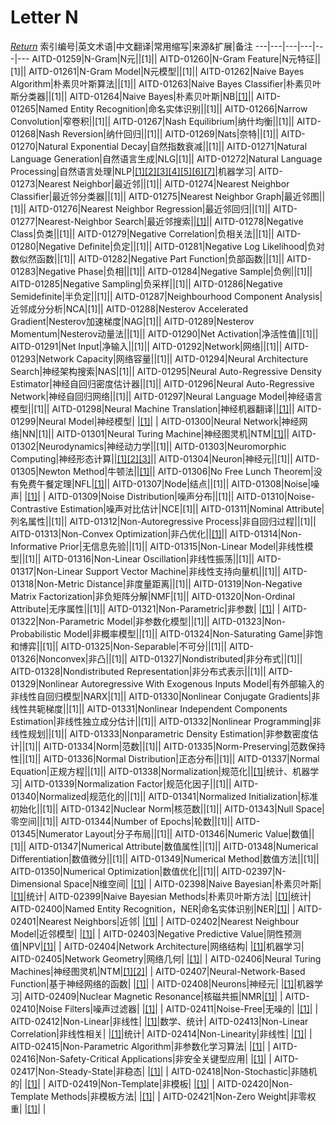 # Letter N
[*Return*](https://github.com/SyncedAI00/Artificial-Intelligence-Terminology/blob/master/README.md)
索引编号|英文术语|中文翻译|常用缩写|来源&扩展|备注
---|---|---|---|---|---
AITD-01259|N-Gram|N元||[1]||
AITD-01260|N-Gram Feature|N元特征||[1]||
AITD-01261|N-Gram Model|N元模型||[1]||
AITD-01262|Naive Bayes Algorithm|朴素贝叶斯算法||[1]||
AITD-01263|Naive Bayes Classifier|朴素贝叶斯分类器||[1]||
AITD-01264|Naive Bayes|朴素贝叶斯|NB|[[1]](https://www.jiqizhixin.com/articles/2017-11-20-6)||
AITD-01265|Named Entity Recognition|命名实体识别||[1]||
AITD-01266|Narrow Convolution|窄卷积||[1]||
AITD-01267|Nash Equilibrium|纳什均衡||[1]||
AITD-01268|Nash Reversion|纳什回归||[1]||
AITD-01269|Nats|奈特||[1]||
AITD-01270|Natural Exponential Decay|自然指数衰减||[1]||
AITD-01271|Natural Language Generation|自然语言生成|NLG|[1]||
AITD-01272|Natural Language Processing|自然语言处理|NLP|[[1]](https://pubs.rsc.org/en/content/chapter/bk9781788017893-00280/978-1-78801-789-3)[[2]](https://pubs.rsc.org/en/content/chapter/bk9781788017893-00037/978-1-78801-789-3)[[3]](https://www.nature.com/articles/s41557-021-00716-z)[[4]](https://pubs.rsc.org/en/content/chapter/bk9781788017893-00001/978-1-78801-789-3)[[5]](https://www.jiqizhixin.com/articles/2017-12-14-5)[[6]](https://www.jiqizhixin.com/articles/2017-11-14-4)[[7]](https://www.jiqizhixin.com/articles/2017-11-12-3)|机器学习|
AITD-01273|Nearest Neighbor|最近邻||[1]||
AITD-01274|Nearest Neighbor Classifier|最近邻分类器||[1]||
AITD-01275|Nearest Neighbor Graph|最近邻图||[1]||
AITD-01276|Nearest Neighbor Regression|最近邻回归||[1]||
AITD-01277|Nearest-Neighbor Search|最近邻搜索||[[1]](https://www.jiqizhixin.com/articles/2018-01-24-3)||
AITD-01278|Negative Class|负类||[1]||
AITD-01279|Negative Correlation|负相关法||[1]||
AITD-01280|Negative Definite|负定||[1]||
AITD-01281|Negative Log Likelihood|负对数似然函数||[1]||
AITD-01282|Negative Part Function|负部函数||[1]||
AITD-01283|Negative Phase|负相||[1]||
AITD-01284|Negative Sample|负例||[1]||
AITD-01285|Negative Sampling|负采样||[1]||
AITD-01286|Negative Semidefinite|半负定||[1]||
AITD-01287|Neighbourhood Component Analysis|近邻成分分析|NCA|[1]||
AITD-01288|Nesterov Accelerated Gradient|Nesterov加速梯度|NAG|[1]||
AITD-01289|Nesterov Momentum|Nesterov动量法||[1]||
AITD-01290|Net Activation|净活性值||[1]||
AITD-01291|Net Input|净输入||[1]||
AITD-01292|Network|网络||[1]||
AITD-01293|Network Capacity|网络容量||[1]||
AITD-01294|Neural Architecture Search|神经架构搜索|NAS|[1]||
AITD-01295|Neural Auto-Regressive Density Estimator|神经自回归密度估计器||[1]||
AITD-01296|Neural Auto-Regressive Network|神经自回归网络||[1]||
AITD-01297|Neural Language Model|神经语言模型||[1]||
AITD-01298|Neural Machine Translation|神经机器翻译||[[1]](https://www.jiqizhixin.com/articles/2017-08-22-6)||
AITD-01299|Neural Model|神经模型| |[[1]](https://pubs.rsc.org/en/content/chapter/bk9781788017893-00227/978-1-78801-789-3)| |
AITD-01300|Neural Network|神经网络|NN|[1]||
AITD-01301|Neural Turing Machine|神经图灵机|NTM|[[1]](https://www.jiqizhixin.com/articles/2017-04-11-7)||
AITD-01302|Neurodynamics|神经动力学||[1]||
AITD-01303|Neuromorphic Computing|神经形态计算||[[1]](https://www.jiqizhixin.com/articles/2017-09-26-4)[[2]](https://www.jiqizhixin.com/articles/2017-06-26-2)[[3]](https://www.jiqizhixin.com/articles/2017-06-16-6)||
AITD-01304|Neuron|神经元||[1]||
AITD-01305|Newton Method|牛顿法||[[1]](https://www.jiqizhixin.com/articles/2017-03-11-2)||
AITD-01306|No Free Lunch Theorem|没有免费午餐定理|NFL|[[1]](https://www.jiqizhixin.com/articles/2018-01-03-6)||
AITD-01307|Node|结点||[1]||
AITD-01308|Noise|噪声| |[[1]](https://pubs.rsc.org/en/content/chapter/bk9781788017893-00076/978-1-78801-789-3)| |
AITD-01309|Noise Distribution|噪声分布||[1]||
AITD-01310|Noise-Contrastive Estimation|噪声对比估计|NCE|[1]||
AITD-01311|Nominal Attribute|列名属性||[1]||
AITD-01312|Non-Autoregressive Process|非自回归过程||[1]||
AITD-01313|Non-Convex Optimization|非凸优化||[[1]](https://www.jiqizhixin.com/articles/2017-12-29-4)||
AITD-01314|Non-Informative Prior|无信息先验||[1]||
AITD-01315|Non-Linear Model|非线性模型||[1]||
AITD-01316|Non-Linear Oscillation|非线性振荡||[1]||
AITD-01317|Non-Linear Support Vector Machine|非线性支持向量机||[1]||
AITD-01318|Non-Metric Distance|非度量距离||[1]||
AITD-01319|Non-Negative Matrix Factorization|非负矩阵分解|NMF|[1]||
AITD-01320|Non-Ordinal Attribute|无序属性||[1]||
AITD-01321|Non-Parametric|非参数| |[[1]](https://pubs.rsc.org/en/content/chapter/bk9781788017893-00037/978-1-78801-789-3)| |
AITD-01322|Non-Parametric Model|非参数化模型||[1]||
AITD-01323|Non-Probabilistic Model|非概率模型||[1]||
AITD-01324|Non-Saturating Game|非饱和博弈||[1]||
AITD-01325|Non-Separable|不可分||[1]||
AITD-01326|Nonconvex|非凸||[1]||
AITD-01327|Nondistributed|非分布式||[1]||
AITD-01328|Nondistributed Representation|非分布式表示||[1]||
AITD-01329|Nonlinear Autoregressive With Exogenous Inputs Model|有外部输入的非线性自回归模型|NARX|[1]||
AITD-01330|Nonlinear Conjugate Gradients|非线性共轭梯度||[1]||
AITD-01331|Nonlinear Independent Components Estimation|非线性独立成分估计||[1]||
AITD-01332|Nonlinear Programming|非线性规划||[1]||
AITD-01333|Nonparametric Density Estimation|非参数密度估计||[1]||
AITD-01334|Norm|范数||[1]||
AITD-01335|Norm-Preserving|范数保持性||[1]||
AITD-01336|Normal Distribution|正态分布||[1]||
AITD-01337|Normal Equation|正规方程||[1]||
AITD-01338|Normalization|规范化||[[1]](https://www.nature.com/articles/s41557-021-00716-z)|统计、机器学习|
AITD-01339|Normalization Factor|规范化因子||[1]||
AITD-01340|Normalized|规范化的||[1]||
AITD-01341|Normalized Initialization|标准初始化||[1]||
AITD-01342|Nuclear Norm|核范数||[1]||
AITD-01343|Null Space|零空间||[1]||
AITD-01344|Number of Epochs|轮数||[1]||
AITD-01345|Numerator Layout|分子布局||[1]||
AITD-01346|Numeric Value|数值||[1]||
AITD-01347|Numerical Attribute|数值属性||[1]||
AITD-01348|Numerical Differentiation|数值微分||[1]||
AITD-01349|Numerical Method|数值方法||[1]||
AITD-01350|Numerical Optimization|数值优化||[1]||
AITD-02397|N-Dimensional Space|N维空间| |[[1]](https://pubs.rsc.org/en/content/chapter/bk9781788017893-00372/978-1-78801-789-3)| |
AITD-02398|Naive Bayesian|朴素贝叶斯| |[[1]](https://pubs.rsc.org/en/content/chapter/bk9781788017893-00251/978-1-78801-789-3)|统计|
AITD-02399|Naive Bayesian Methods|朴素贝叶斯方法| |[[1]](https://pubs.rsc.org/en/content/chapter/bk9781788017893-00251/978-1-78801-789-3)|统计|
AITD-02400|Named Entity Recognition，NER|命名实体识别|NER|[[1]](https://pubs.rsc.org/en/content/chapter/bk9781788017893-00280/978-1-78801-789-3)| |
AITD-02401|Nearest Neighbors|近邻| |[[1]](https://pubs.rsc.org/en/content/chapter/bk9781788017893-00311/978-1-78801-789-3)| |
AITD-02402|Nearest Neighbour Model|近邻模型| |[[1]](https://pubs.rsc.org/en/content/chapter/bk9781788017893-00001/978-1-78801-789-3)| |
AITD-02403|Negative Predictive Value|阴性预测值|NPV|[[1]](https://pubs.rsc.org/en/content/chapter/bk9781788017893-00016/978-1-78801-789-3)| |
AITD-02404|Network Architecture|网络结构| |[[1]](https://pubs.rsc.org/en/content/chapter/bk9781788017893-00076/978-1-78801-789-3)|机器学习|
AITD-02405|Network Geometry|网络几何| |[[1]](https://pubs.rsc.org/en/content/chapter/bk9781788017893-00109/978-1-78801-789-3)| |
AITD-02406|Neural Turing Machines|神经图灵机|NTM|[[1]](https://pubs.rsc.org/en/content/chapter/bk9781788017893-00311/978-1-78801-789-3)[[2]](https://pubs.rsc.org/en/content/chapter/bk9781788017893-00109/978-1-78801-789-3)| |
AITD-02407|Neural-Network-Based Function|基于神经网络的函数| |[[1]](https://pubs.rsc.org/en/content/chapter/bk9781788017893-00251/978-1-78801-789-3)| |
AITD-02408|Neurons|神经元| |[[1]](https://pubs.rsc.org/en/content/chapter/bk9781788017893-00016/978-1-78801-789-3)|机器学习|
AITD-02409|Nuclear Magnetic Resonance|核磁共振|NMR|[[1]](https://pubs.rsc.org/en/content/chapter/bk9781788017893-00001/978-1-78801-789-3)| |
AITD-02410|Noise Filters|噪声过滤器| |[[1]](https://pubs.rsc.org/en/content/chapter/bk9781788017893-00311/978-1-78801-789-3)| |
AITD-02411|Noise-Free|无噪的| |[[1]](https://pubs.rsc.org/en/content/chapter/bk9781788017893-00311/978-1-78801-789-3)| |
AITD-02412|Non-Linear|非线性| |[[1]](https://pubs.rsc.org/en/content/chapter/bk9781788017893-00016/978-1-78801-789-3)|数学、统计|
AITD-02413|Non-Linear Correlation|非线性相关| |[[1]](https://pubs.rsc.org/en/content/chapter/bk9781788017893-00195/978-1-83916-023-3)|统计|
AITD-02414|Non-Linearity|非线性| |[[1]](https://pubs.rsc.org/en/content/chapter/bk9781788017893-00016/978-1-78801-789-3)| |
AITD-02415|Non-Parametric Algorithm|非参数化学习算法| |[[1]](https://pubs.rsc.org/en/content/chapter/bk9781788017893-00311/978-1-78801-789-3)| |
AITD-02416|Non-Safety-Critical Applications|非安全关键型应用| |[[1]](https://pubs.rsc.org/en/content/chapter/bk9781788017893-00109/978-1-78801-789-3)| |
AITD-02417|Non-Steady-State|非稳态| |[[1]](https://pubs.rsc.org/en/content/chapter/bk9781788017893-00340/978-1-78801-789-3)| |
AITD-02418|Non-Stochastic|非随机的| |[[1]](https://pubs.rsc.org/en/content/chapter/bk9781788017893-00398/978-1-78801-789-3)| |
AITD-02419|Non-Template|非模板| |[[1]](https://pubs.rsc.org/en/content/chapter/bk9781788017893-00136/978-1-78801-789-3)| |
AITD-02420|Non-Template Methods|非模板方法| |[[1]](https://pubs.rsc.org/en/content/chapter/bk9781788017893-00136/978-1-78801-789-3)| |
AITD-02421|Non-Zero Weight|非零权重| |[[1]](https://pubs.rsc.org/en/content/chapter/bk9781788017893-00037/978-1-78801-789-3)| |
